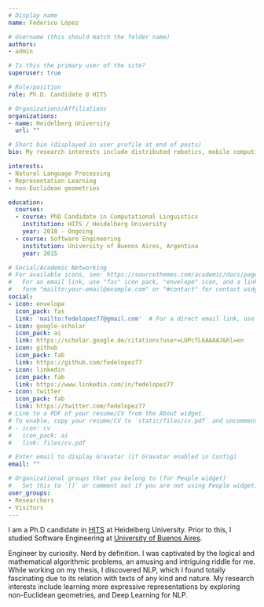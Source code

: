 ```yaml
---
# Display name
name: Federico López

# Username (this should match the folder name)
authors:
- admin

# Is this the primary user of the site?
superuser: true

# Role/position
role: Ph.D. Candidate @ HITS

# Organizations/Affiliations
organizations:
- name: Heidelberg University
  url: ""

# Short bio (displayed in user profile at end of posts)
bio: My research interests include distributed robotics, mobile computing and programmable matter.

interests:
- Natural Language Processing
- Representation Learning
- non-Euclidean geometries

education:
  courses:
  - course: PhD Candidate in Computational Linguistics
    institution: HITS / Heidelberg University
    year: 2018 - Ongoing
  - course: Software Engineering
    institution: University of Buenos Aires, Argentina
    year: 2015

# Social/Academic Networking
# For available icons, see: https://sourcethemes.com/academic/docs/page-builder/#icons
#   For an email link, use "fas" icon pack, "envelope" icon, and a link in the
#   form "mailto:your-email@example.com" or "#contact" for contact widget.
social:
- icon: envelope
  icon_pack: fas
  link: 'mailto:fedelopez77@gmail.com'  # For a direct email link, use "mailto:test@example.org".
- icon: google-scholar
  icon_pack: ai
  link: https://scholar.google.de/citations?user=LUPcTLkAAAAJ&hl=en
- icon: github
  icon_pack: fab
  link: https://github.com/fedelopez77
- icon: linkedin
  icon_pack: fab
  link: https://www.linkedin.com/in/fedelopez77
- icon: twitter
  icon_pack: fab
  link: https://twitter.com/fedelopez77
# Link to a PDF of your resume/CV from the About widget.
# To enable, copy your resume/CV to `static/files/cv.pdf` and uncomment the lines below.
# - icon: cv
#   icon_pack: ai
#   link: files/cv.pdf

# Enter email to display Gravatar (if Gravatar enabled in Config)
email: ""

# Organizational groups that you belong to (for People widget)
#   Set this to `[]` or comment out if you are not using People widget.
user_groups:
- Researchers
- Visitors
---
```


I am a Ph.D candidate in [HITS](https://www.h-its.org/) at Heidelberg University. Prior to this, I studied Software Engineering at [University of Buenos Aires](http://www.fi.uba.ar/).

Engineer by curiosity. Nerd by definition. I was captivated by the logical and mathematical algorithmic problems, an amusing and intriguing riddle for me. While working on my thesis, I discovered NLP, which I found totally fascinating due to its relation with texts of any kind and nature. My research interests include learning more expressive representations by exploring non-Euclidean geometries, and Deep Learning for NLP. 
